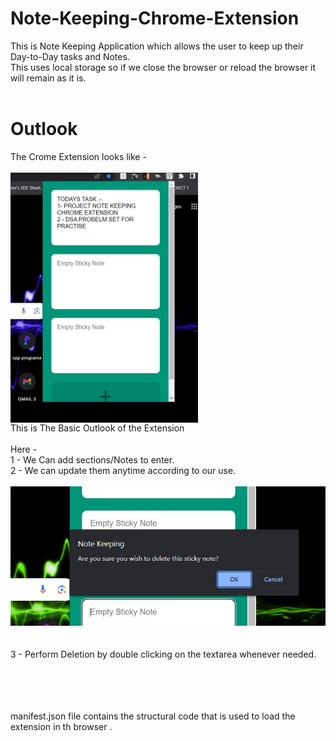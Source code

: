 # Note-Keeping-Chrome-Extension

This is Note Keeping Application which allows the user to keep up their Day-to-Day tasks and Notes.<br>
This uses local storage so if we close the browser or reload the browser it will remain as it is.
<br>
<br>
# Outlook <br>
The Crome Extension looks like - <br>
<br>
<img src = "pic1.jpeg" height="400px" width="300px" align="center"><br>
This is The Basic Outlook of the Extension <br>
<br>
Here - <br>
1 - We Can add sections/Notes to enter.<br>
2 - We can update them anytime according to our use.
<br>
<br>
<img src = "pic2.jpeg"><br>
<br>
<br>
3 - Perform Deletion by double clicking on the textarea whenever needed.
<br>
<br>
<br>
<br>
<br>

manifest.json file contains the structural code that is used to load the extension in th browser .
